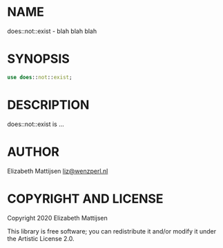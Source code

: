 NAME
====

does::not::exist - blah blah blah

SYNOPSIS
========

```raku
use does::not::exist;
```

DESCRIPTION
===========

does::not::exist is ...

AUTHOR
======

Elizabeth Mattijsen <liz@wenzperl.nl>

COPYRIGHT AND LICENSE
=====================

Copyright 2020 Elizabeth Mattijsen

This library is free software; you can redistribute it and/or modify it under the Artistic License 2.0.


